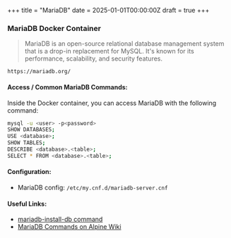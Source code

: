 +++
title = "MariaDB"
date = 2025-01-01T00:00:00Z
draft = true
+++

### MariaDB Docker Container

> MariaDB is an open-source relational database management system that is a drop-in replacement for MySQL.
> It's known for its performance, scalability, and security features.

    https://mariadb.org/


#### Access / Common MariaDB Commands:
Inside the Docker container, you can access MariaDB with the following command:

```sh
mysql -u <user> -p<password>
SHOW DATABASES;
USE <database>;
SHOW TABLES;
DESCRIBE <database>.<table>;
SELECT * FROM <database>.<table>;
```


#### Configuration:
* MariaDB config: `/etc/my.cnf.d/mariadb-server.cnf`


#### Useful Links:
* [mariadb-install-db command](https://mariadb.com/kb/en/mariadb-install-db/)
* [MariaDB Commands on Alpine Wiki](https://wiki.alpinelinux.org/wiki/MariaDB)
